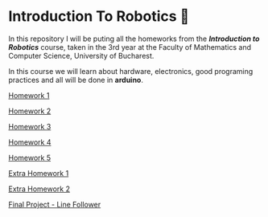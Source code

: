 # Introduction To Robotics 🤖

In this repository I will be puting all the homeworks from the ***Introduction to Robotics*** course, taken in the 3rd year at the Faculty of Mathematics and Computer Science, University of Bucharest. 

In this course we will learn about hardware, electronics, good programing practices and all will be done in **arduino**.

[Homework 1](https://github.com/Radu-Antonio/IntroductionToRobotics/blob/master/homework1/Homework1.md)

[Homework 2](https://github.com/Radu-Antonio/IntroductionToRobotics/blob/master/homework2/Homework2.md)

[Homework 3](https://github.com/Radu-Antonio/IntroductionToRobotics/blob/master/homework3/Homework3.md)

[Homework 4](https://github.com/Radu-Antonio/IntroductionToRobotics/blob/master/homework4/Homework4.md)

[Homework 5](https://github.com/Radu-Antonio/IntroductionToRobotics/blob/master/homework5/Homework5.md)

[Extra Homework 1](https://github.com/Radu-Antonio/IntroductionToRobotics/blob/master/extrahomework1/extrahomework1.md)

[Extra Homework 2](https://github.com/Radu-Antonio/IntroductionToRobotics/blob/master/extrahomework2/extrahomework2.md)

[Final Project - Line Follower](https://github.com/Radu-Antonio/LineFollower)
